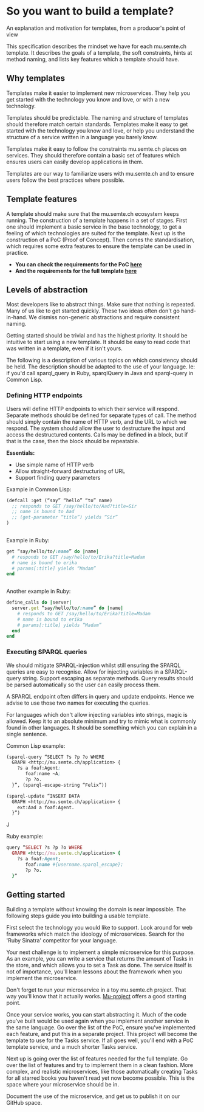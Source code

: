 # So you want to build a template?
An explanation and motivation for templates, from a producer's point of view

This specification describes the mindset we have for each mu.semte.ch
template. It describes the goals of a template, the soft constraints,
hints at method naming, and lists key features which a template should
have.

## Why templates

Templates make it easier to implement new microservices. They help you
get started with the technology you know and love, or with a new
technology.

Templates should be predictable. The naming and structure of templates
should therefore match certain standards. Templates make it easy to get
started with the technology you know and love, or help you understand
the structure of a service written in a language you barely know.

Templates make it easy to follow the constraints mu.semte.ch places on
services. They should therefore contain a basic set of features which
ensures users can easily develop applications in them.

Templates are our way to familiarize users with mu.semte.ch and to
ensure users follow the best practices where possible.

## Template features

A template should make sure that the mu.semte.ch ecosystem keeps
running. The construction of a template happens in a set of stages.
First one should implement a basic service in the base technology, to
get a feeling of which technologies are suited for the template. Next up
is the construction of a PoC (Proof of Concept). Then comes the
standardisation, which requires some extra features to ensure the
template can be used in practice.

- **You can check the requirements for the PoC [here](../references/template-requirements.md#poc-proof-of-concept-requirements)**
- **And the requirements for the full template [here](../references/template-requirements.md#full-template-requirements)**


## Levels of abstraction

Most developers like to abstract things. Make sure that nothing is
repeated. Many of us like to get started quickly. These two ideas often
don't go hand-in-hand. We dismiss non-generic abstractions and require
consistent naming.

Getting started should be trivial and has the highest priority. It
should be intuitive to start using a new template. It should be easy to
read code that was written in a template, even if it isn't yours.

The following is a description of various topics on which consistency
should be held. The description should be adapted to the use of your
language. Ie: if you'd call sparql_query in Ruby, sparqlQuery in Java
and sparql-query in Common Lisp.

### Defining HTTP endpoints

Users will define HTTP endpoints to which their service will respond.
Separate methods should be defined for separate types of call. The
method should simply contain the name of HTTP verb, and the URL to which
we respond. The system should allow the user to destructure the input
and access the destructured contents. Calls may be defined in a block,
but if that is the case, then the block should be repeatable.

**Essentials:**
-   Use simple name of HTTP verb
-   Allow straight-forward destructuring of URL
-   Support finding query parameters

Example in Common Lisp:

```lisp
(defcall :get (“say” “hello” “to” name)
  ;; responds to GET /say/hello/to/Aad?title=Sir
  ;; name is bound to Aad
  ;; (get-parameter “title”) yields “Sir”
)
                                          
```

Example in Ruby:
```ruby
get “say/hello/to/:name” do |name|
  # responds to GET /say/hello/to/Erika?title=Madam
  # name is bound to erika
  # params[:title] yields “Madam”
end
                                       
```

Another example in Ruby:
```ruby
define_calls do |server|
  server.get “say/hello/to/:name” do |name|
    # responds to GET /say/hello/to/Erika?title=Madam
    # name is bound to erika
    # params[:title] yields “Madam”
  end
end                                     
```

### Executing SPARQL queries

We should mitigate SPARQL-injection whilst still ensuring the SPARQL
queries are easy to recognise. Allow for injecting variables in a
SPARQL-query string. Support escaping as separate methods. Query results
should be parsed automatically so the user can easily process them.

A SPARQL endpoint often differs in query and update endpoints. Hence we
advise to use those two names for executing the queries.

For languages which don't allow injecting variables into strings, magic
is allowed. Keep it to an absolute minimum and try to mimic what is
commonly found in other languages. It should be something which you can
explain in a single sentence.

Common Lisp example:
```lisp
(sparql-query “SELECT ?s ?p ?o WHERE
  GRAPH <http://mu.semte.ch/application> {
    ?s a foaf:Agent;
       foaf:name ~A;
       ?p ?o.
  }”, (sparql-escape-string “Felix”))

(sparql-update “INSERT DATA
  GRAPH <http://mu.semte.ch/application> {
    ext:Aad a foaf:Agent.
  }”)                                                  
```
J

Ruby example:
```ruby 
query “SELECT ?s ?p ?o WHERE
  GRAPH <http://mu.semte.ch/application> {
    ?s a foaf:Agent;
       foaf:name #{username.sparql_escape};
       ?p ?o.
  }”
```

## Getting started

Building a template without knowing the domain is near impossible. The
following steps guide you into building a usable template.

First select the technology you would like to support. Look around for
web frameworks which match the ideology of microservices. Search for the
'Ruby Sinatra' competitor for your language.

Your next challenge is to implement a simple microservice for this
purpose. As an example, you can write a service that returns the amount
of Tasks in the store, and which allows you to set a Task as done. The
service itself is not of importance, you'll learn lessons about the
framework when you implement the microservice.

Don't forget to run your microservice in a toy mu.semte.ch project.
That way you'll know that it actually works.
[Mu-project](https://github.com/mu-semtech/mu-project)
offers a good starting point.

Once your service works, you can start abstracting it. Much of the code
you've built would be used again when you implement another service in
the same language. Go over the list of the PoC, ensure you've
implemented each feature, and put this in a separate project. This
project will become the template to use for the Tasks service. If all
goes well, you'll end with a PoC template service, and a much shorter
Tasks service.

Next up is going over the list of features needed for the full template.
Go over the list of features and try to implement them in a clean
fashion. More complex, and realistic microservices, like those
automatically creating Tasks for all starred books you haven't read yet
now become possible. This is the space where your microservice should be
in.

Document the use of the microservice, and get us to publish it on our
GitHub space.

